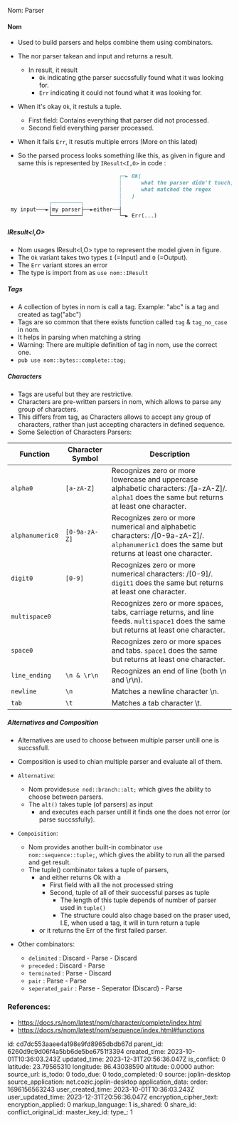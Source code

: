 Nom: Parser

#### Nom
- Used to build parsers and helps combine them using combinators.
- The nor parser takean and input and returns a result.
    - In result, it result 
        - `Ok` indicating gthe parser succssfully found what it was looking for.
        - `Err` indicating it could not found what it was looking for.
- When it's okay `Ok`, it restuls a tuple. 
    - First field: Contains everything that parser did not processed.
    - Second field everything parser processed. 
- When it fails `Err`, it resutls multiple errors (More on this lated)

- So the parsed process looks something like this, as given in figure and same this is represented by `IResult<I,O>` in code :
```md
                                   ┌─► Ok(
                                   │      what the parser didn't touch, # This is the first field of tuple
                                   │      what matched the regex        # The Second field of the tuple
                                   │   )
             ┌─────────┐           │
 my input───►│my parser├──►either──┤
             └─────────┘           └─► Err(...)
```


##### IResult<I,O>
- Nom usages IResult<I,O> type to represent the model given in figure.
- The `Ok` variant takes two types `I` (=Input) and `O` (=Output).
- The `Err` variant stores an error 
- The type is import from as `use nom::IResult`


##### Tags
- A collection of bytes in nom is call a tag. Example: "abc" is a tag and created as tag("abc")
- Tags are so common that there exists function called `tag` & `tag_no_case` in nom.
- It helps in parsing  when matching a string
- Warning: There are multiple definition of tag in nom, use the correct one.
- `pub use nom::bytes::complete::tag;`


##### Characters
- Tags are useful but they are restrictive.
- Characters are pre-written parsers in nom, which allows to parse any group of characters.
- This differs from tag, as Characters allows to accept any group of characters, 
rather than just accepting characters in defined sequence.
- Some Selection of Characters Parsers:

| Function       | Character Symbol | Description |
|----------------|-|-------------------------------------------------------------------------------------------------------|
| `alpha0`       | `[a-zA-Z]`    | Recognizes zero or more lowercase and uppercase alphabetic characters: /[a-zA-Z]/. `alpha1` does the same but returns at least one character.|
| `alphanumeric0`| `[0-9a-zA-Z]` | Recognizes zero or more numerical and alphabetic characters: /[0-9a-zA-Z]/. `alphanumeric1` does the same but returns at least one character.|
| `digit0`       | `[0-9]`       | Recognizes zero or more numerical characters: /[0-9]/. `digit1` does the same but returns at least one character.|
| `multispace0`  |               | Recognizes zero or more spaces, tabs, carriage returns, and line feeds. `multispace1` does the same but returns at least one character.|
| `space0`       |               | Recognizes zero or more spaces and tabs. `space1` does the same but returns at least one character.|
| `line_ending`  | `\n & \r\n`   | Recognizes an end of line (both \n and \r\n).|
| `newline`      | `\n`          | Matches a newline character \n.|
| `tab`          | `\t`          | Matches a tab character \t.|



#####  Alternatives and Composition
- Alternatives are used to choose between multiple parser untill one is succssfull.
- Composition is used to chian multiple parser and evaluate all of them.

- `Alternative`:
    - Nom provides`use nod::branch::alt;` which gives the ability to choose between parsers.
    - The `alt()` takes tuple (of parsers) as input 
        - and executes each parser untill it finds one the does not error (or parse succssfully).

- `Compoisition`:
    - Nom provides another built-in combinator `use nom::sequence::tuple;`, which gives the ability to run all the parsed and get result.
    - The tuple() combinator takes a tuple of parsers, 
        - and either returns Ok with a 
            - First field with all the not processed string 
            - Second, tuple of all of their successful parses as tuple
                - The length of this tuple depends of number of parser used in `tuple()`
                - The structure could also chage based on the praser used, I.E, when used a tag, it will in turn return a tuple 
        - or it returns the Err of the first failed parser.

- Other combinators:
    - `delimited` : Discard - Parse - Discard
    - `preceded` : Discard - Parse
    - `terminated` : Parse - Discard
    - `pair` : Parse - Parse
    - `seperated_pair` : Parse - Seperator (Discard) - Parse


### References:
- https://docs.rs/nom/latest/nom/character/complete/index.html
- https://docs.rs/nom/latest/nom/sequence/index.html#functions


id: cd7dc553aaee4a198e9fd8965dbdb67d
parent_id: 6260d9c9d06f4a5bb6de5be6751f3394
created_time: 2023-10-01T10:36:03.243Z
updated_time: 2023-12-31T20:56:36.047Z
is_conflict: 0
latitude: 23.79565310
longitude: 86.43038590
altitude: 0.0000
author: 
source_url: 
is_todo: 0
todo_due: 0
todo_completed: 0
source: joplin-desktop
source_application: net.cozic.joplin-desktop
application_data: 
order: 1696156563243
user_created_time: 2023-10-01T10:36:03.243Z
user_updated_time: 2023-12-31T20:56:36.047Z
encryption_cipher_text: 
encryption_applied: 0
markup_language: 1
is_shared: 0
share_id: 
conflict_original_id: 
master_key_id: 
type_: 1